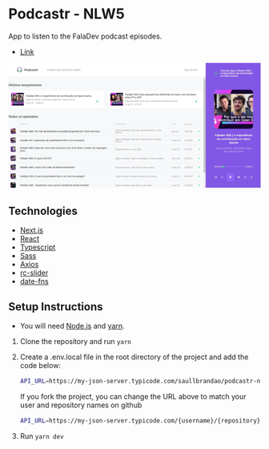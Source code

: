 # Podcastr - NLW5
App to listen to the FalaDev podcast episodes.

- [Link](https://podcastr-next-beryl.vercel.app/)

![podcastr](https://raw.githubusercontent.com/saullbrandao/podcastr-next/main/public/podcastr.jpg "Podcastr")

## Technologies
- [Next.js](https://github.com/vercel/next.js/)
- [React](https://github.com/facebook/react)
- [Typescript](https://github.com/microsoft/TypeScript)
- [Sass](https://github.com/sass/sass)
- [Axios](https://github.com/axios/axios)
- [rc-slider](https://github.com/react-component/slider)
- [date-fns](https://github.com/date-fns/date-fns)

## Setup Instructions
- You will need [Node.js](https://nodejs.org/) and [yarn](https://yarnpkg.com/getting-started/install).

1. Clone the repository and run `yarn`
2. Create a .env.local file in the root directory of the project and add the code below: 
    
    ```bash
    API_URL=https://my-json-server.typicode.com/saullbrandao/podcastr-next
    ```
    If you fork the project, you can change the URL above to match your user and repository names on github
    
    ```bash
    API_URL=https://my-json-server.typicode.com/{username}/{repository}
    ```
3. Run `yarn dev`
